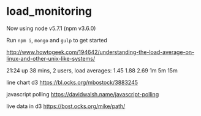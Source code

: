 # load_monitoring


Now using node v5.7.1 (npm v3.6.0)

Run `npm i`, `mongo` and `gulp` to get started

http://www.howtogeek.com/194642/understanding-the-load-average-on-linux-and-other-unix-like-systems/

21:24  up 38 mins, 2 users, load averages: 1.45 1.88 2.69
1m 5m 15m

line chart d3
https://bl.ocks.org/mbostock/3883245

javascript polling
https://davidwalsh.name/javascript-polling


live data in d3
https://bost.ocks.org/mike/path/
